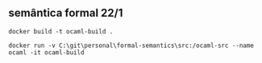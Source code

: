 ## semântica formal 22/1

```
docker build -t ocaml-build .

docker run -v C:\git\personal\formal-semantics\src:/ocaml-src --name ocaml -it ocaml-build
```

